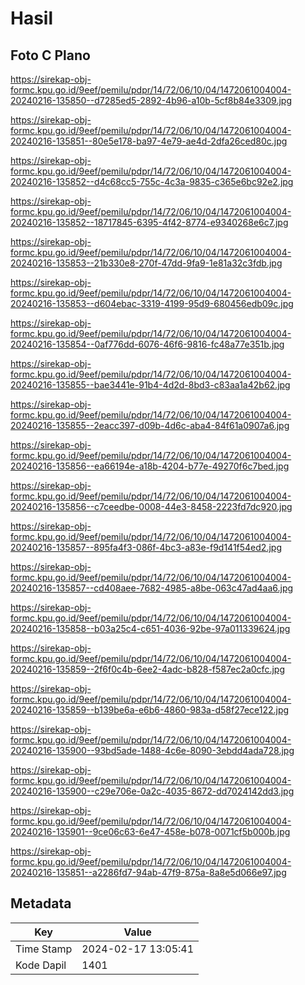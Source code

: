 # Hasil

## Foto C Plano

https://sirekap-obj-formc.kpu.go.id/9eef/pemilu/pdpr/14/72/06/10/04/1472061004004-20240216-135850--d7285ed5-2892-4b96-a10b-5cf8b84e3309.jpg

https://sirekap-obj-formc.kpu.go.id/9eef/pemilu/pdpr/14/72/06/10/04/1472061004004-20240216-135851--80e5e178-ba97-4e79-ae4d-2dfa26ced80c.jpg

https://sirekap-obj-formc.kpu.go.id/9eef/pemilu/pdpr/14/72/06/10/04/1472061004004-20240216-135852--d4c68cc5-755c-4c3a-9835-c365e6bc92e2.jpg

https://sirekap-obj-formc.kpu.go.id/9eef/pemilu/pdpr/14/72/06/10/04/1472061004004-20240216-135852--18717845-6395-4f42-8774-e9340268e6c7.jpg

https://sirekap-obj-formc.kpu.go.id/9eef/pemilu/pdpr/14/72/06/10/04/1472061004004-20240216-135853--21b330e8-270f-47dd-9fa9-1e81a32c3fdb.jpg

https://sirekap-obj-formc.kpu.go.id/9eef/pemilu/pdpr/14/72/06/10/04/1472061004004-20240216-135853--d604ebac-3319-4199-95d9-680456edb09c.jpg

https://sirekap-obj-formc.kpu.go.id/9eef/pemilu/pdpr/14/72/06/10/04/1472061004004-20240216-135854--0af776dd-6076-46f6-9816-fc48a77e351b.jpg

https://sirekap-obj-formc.kpu.go.id/9eef/pemilu/pdpr/14/72/06/10/04/1472061004004-20240216-135855--bae3441e-91b4-4d2d-8bd3-c83aa1a42b62.jpg

https://sirekap-obj-formc.kpu.go.id/9eef/pemilu/pdpr/14/72/06/10/04/1472061004004-20240216-135855--2eacc397-d09b-4d6c-aba4-84f61a0907a6.jpg

https://sirekap-obj-formc.kpu.go.id/9eef/pemilu/pdpr/14/72/06/10/04/1472061004004-20240216-135856--ea66194e-a18b-4204-b77e-49270f6c7bed.jpg

https://sirekap-obj-formc.kpu.go.id/9eef/pemilu/pdpr/14/72/06/10/04/1472061004004-20240216-135856--c7ceedbe-0008-44e3-8458-2223fd7dc920.jpg

https://sirekap-obj-formc.kpu.go.id/9eef/pemilu/pdpr/14/72/06/10/04/1472061004004-20240216-135857--895fa4f3-086f-4bc3-a83e-f9d141f54ed2.jpg

https://sirekap-obj-formc.kpu.go.id/9eef/pemilu/pdpr/14/72/06/10/04/1472061004004-20240216-135857--cd408aee-7682-4985-a8be-063c47ad4aa6.jpg

https://sirekap-obj-formc.kpu.go.id/9eef/pemilu/pdpr/14/72/06/10/04/1472061004004-20240216-135858--b03a25c4-c651-4036-92be-97a011339624.jpg

https://sirekap-obj-formc.kpu.go.id/9eef/pemilu/pdpr/14/72/06/10/04/1472061004004-20240216-135859--2f6f0c4b-6ee2-4adc-b828-f587ec2a0cfc.jpg

https://sirekap-obj-formc.kpu.go.id/9eef/pemilu/pdpr/14/72/06/10/04/1472061004004-20240216-135859--b139be6a-e6b6-4860-983a-d58f27ece122.jpg

https://sirekap-obj-formc.kpu.go.id/9eef/pemilu/pdpr/14/72/06/10/04/1472061004004-20240216-135900--93bd5ade-1488-4c6e-8090-3ebdd4ada728.jpg

https://sirekap-obj-formc.kpu.go.id/9eef/pemilu/pdpr/14/72/06/10/04/1472061004004-20240216-135900--c29e706e-0a2c-4035-8672-dd7024142dd3.jpg

https://sirekap-obj-formc.kpu.go.id/9eef/pemilu/pdpr/14/72/06/10/04/1472061004004-20240216-135901--9ce06c63-6e47-458e-b078-0071cf5b000b.jpg

https://sirekap-obj-formc.kpu.go.id/9eef/pemilu/pdpr/14/72/06/10/04/1472061004004-20240216-135851--a2286fd7-94ab-47f9-875a-8a8e5d066e97.jpg


## Metadata

| Key        | Value               |
| ---------- | ------------------- |
| Time Stamp | 2024-02-17 13:05:41 |
| Kode Dapil | 1401                |



